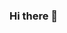 ### Hi there 👋

<!--
**zehradata/zehradata** is a ✨ _special_ ✨ repository because its `README.md` (this file) appears on your GitHub profile.

Here are some ideas to get you started:

- 🔭 I’m currently working on ...
- 🌱 I’m currently learning ...
- 👯 I’m looking to collaborate on ...
- 🤔 I’m looking for help with ...
- 💬 Ask me about ...
- 📫 How to reach me: ...
- 😄 Pronouns: ...
- ⚡ Fun fact: ...


# Zehra Ilpek

London, England
Email: zehraiilpek@gmail.com
Contact Number: +447557148031
LinkedIn:linkedin.com/in/zehra-ilpek-862b8b180

## Summary

I am a motivated professional looking to transition into the field of data science. With a background in Nuclear Medicine Physicist, I have developed a strong foundation in analytical thinking, problem-solving, and attention to detail. In pursuit of my career change, I have completed HyperionDev's Data Science Bootcamp. During this program, I gained hands-on experience with Python, Machine learning, Data Visualization, Natural Language Processing (NLP), and Jupyter Notebook. I am a collaborative team player who is dedicated to continuous learning and professional growth. Overall, I am confident that my background and passion for data science make me a strong candidate for any data science position.

## Skills & Achievements

- Scientific thinking
- Data visualization
- Radiation Safety
- Jupyter Notebook
- Dosimetry
- Laboratory Management
- Python
- Machine Learning
- Problem-Solving
- Health and Safety
- Risk assessments
- Gamma SPECT/CT
- HTML, CSS
- Gaussian 03W
- Collaboration and Teamwork

## Professional Experience

### Bursa Health Directorate - Programmer, Turkey (Sept 2020 - July 2022)

...

### Kayseri State Hospital - Health and Safety Specialist (Sept 2014 - Sept 2015)

...

### Kayseri State Hospital - Nuclear Medicine Physicist (March 2009 - Sept 2014)

...

### Sivas Sizir High School (Sept 2008 - March 2009)

...

## Education & Training

- Hyperion Development Skills Bootcamp in Data Science (March 2023 - July 2023)
- ESOL English Course, London South East Colleges (September 2022 - July 2023)
- Level 1 Health and Social Care, Southwark College, London (September 2022 - January 2023)

...

## Interests & Hobbies

- Travel
- Language learning
- Photography
- Outdoor Activities

[![Github Badge](https://img.shields.io/badge/-Github-000?style=quare&labelColor=000&logo=Github&logoColor=white&link=link)](link) 


